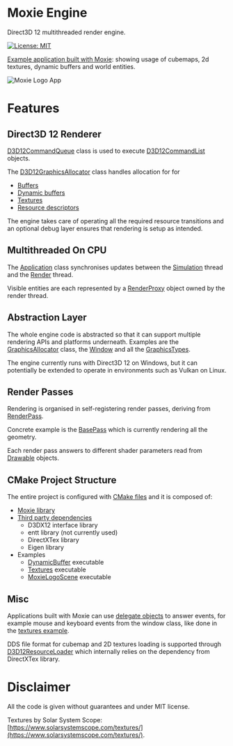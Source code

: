 
# Moxie Engine

Direct3D 12 multithreaded render engine.

[![License: MIT](https://img.shields.io/badge/License-MIT-orange.svg)](https://opensource.org/licenses/MIT)

[Example application built with Moxie](Examples/MoxieLogoScene/Source/MoxieLogoScene.cpp): showing usage of cubemaps, 2d textures, dynamic buffers and world entities.  

![Moxie Logo App](MoxieLogoApp.gif)

# Features

## Direct3D 12 Renderer

[D3D12CommandQueue](lib/Moxie/Source/Graphics/D3D12/D3D12CommandQueue.h) class is used to execute [D3D12CommandList](lib/Moxie/Source/Graphics/D3D12/D3D12CommandList.h) objects.

The [D3D12GraphicsAllocator](lib/Moxie/Source/Graphics/D3D12/D3D12GraphicsAllocator.h) class handles allocation for for 
- [Buffers](lib/Moxie/Source/Graphics/D3D12/D3D12StaticBufferAllocator.h)
- [Dynamic buffers](lib/Moxie/Source/Graphics/D3D12/D3D12DynamicBufferAllocator.h)
- [Textures](lib/Moxie/Source/Graphics/D3D12/D3D12TextureAllocator.h) 
- [Resource descriptors](lib/Moxie/Source/Graphics/D3D12/D3D12DescHeapFactory.h)

The engine takes care of operating all the required resource transitions and an optional debug layer ensures that rendering is setup as intended.

## Multithreaded On CPU

The [Application](lib/Moxie/Source/Public/Application.h) class synchronises updates between the [Simulation](lib/Moxie/Source/Public/Simulator.h) thread and the [Render](lib/Moxie/Source/Graphics/Public/Renderer.h) thread.

Visible entities are each represented by a [RenderProxy](lib/Moxie/Source/Graphics/Public/MoxRenderProxy.h) object owned by the render thread.

## Abstraction Layer

The whole engine code is abstracted so that it can support multiple rendering APIs and platforms underneath.
Examples are the [GraphicsAllocator](lib/Moxie/Source/Graphics/Public/GraphicsAllocator.h) class, the [Window](lib/Moxie/Source/Graphics/Public/Window.h) and all the [GraphicsTypes](lib/Moxie/Source/Graphics/Public/GraphicsTypes.h).

The engine currently runs with Direct3D 12 on Windows, but it can potentially be extended to operate in environments such as Vulkan on Linux.

## Render Passes

Rendering is organised in self-registering render passes, deriving from [RenderPass](lib/Moxie/Source/Graphics/Features/Public/RenderPass.h).

Concrete example is the [BasePass](lib/Moxie/Source/Graphics/Features/Public/BasePass.h) which is currently rendering all the geometry.

Each render pass answers to different shader parameters read from [Drawable](lib/Moxie/Source/Graphics/Public/MoxDrawable.h) objects.

## CMake Project Structure

The entire project is configured with [CMake files](CMakeLists.txt) and it is composed of:

- [Moxie library](lib/Moxie/CMakeLists.txt)
- [Third party dependencies](lib/ThirdParty/CMakeLists.txt)
  - D3DX12 interface library
  - entt library (not currently used)
  - DirectXTex library
  - Eigen library
- Examples
  - [DynamicBuffer](Examples/DynamicBuffer/CMakeLists.txt) executable
  - [Textures](Examples/Textures/CMakeLists.txt) executable
  - [MoxieLogoScene](Examples/MoxieLogoScene/CMakeLists.txt) executable

## Misc

Applications built with Moxie can use [delegate objects](lib/Moxie/Source/Public/Delegate.h) to answer events, for example mouse and keyboard events from the window class, like done in the [textures example](Examples/Textures/Source/TexturesExample.cpp).

DDS file format for cubemap and 2D textures loading is supported through [D3D12ResourceLoader](lib/Moxie/Source/Graphics/D3D12/D3D12ResourceLoader.cpp) which internally relies on the dependency from DirectXTex library.  

# Disclaimer

All the code is given without guarantees and under MIT license.

Textures by Solar System Scope: [https://www.solarsystemscope.com/textures/](https://www.solarsystemscope.com/textures/).

